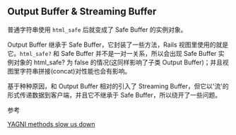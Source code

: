 ## Output Buffer & Streaming Buffer

普通字符串使用 `html_safe` 后就变成了 Safe Buffer 的实例对象。

Output Buffer 继承于 Safe Buffer，它封装了一些方法，Rails 视图里使用的就是它。`html_safe?` 和 Safe Buffer 并不是一对一关系，所以会出现 Safe Buffer 实例对象的 html_safe? 为 false 的情况(这同样影响了子类 Output Buffer)；并且视图里字符串拼接(concat)对性能也会有影响。

基于种种原因，和 Output Buffer 相对的引入了 Streaming Buffer，但它以'流'的形式传递数据到客户端，并且它不继承于 Safe Buffer，所以绕开了一些问题。

参考

[YAGNI methods slow us down](http://tenderlovemaking.com/2014/06/04/yagni-methods-slow-us-down.html)
